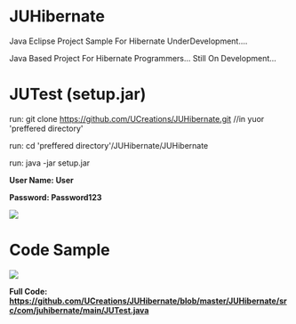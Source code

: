 # JUHibernate

Java Eclipse Project Sample For Hibernate UnderDevelopment....

Java Based Project For Hibernate Programmers... Still On Development...

# JUTest (setup.jar)

run: git clone https://github.com/UCreations/JUHibernate.git                               //in yuor 'preffered directory'

run: cd 'preffered directory'/JUHibernate/JUHibernate



run: java -jar setup.jar


<b>User Name:<b/> <normal>User</normal> 
  
<b>Password:</b> <normal>Password123</normal>


<img src=https://github.com/UCreations/JUHibernate/blob/master/JUHibernate/images/login.png>


# Code Sample

<img src=https://github.com/UCreations/JUHibernate/blob/master/JUHibernate/images/auth.png>

Full Code: https://github.com/UCreations/JUHibernate/blob/master/JUHibernate/src/com/juhibernate/main/JUTest.java
